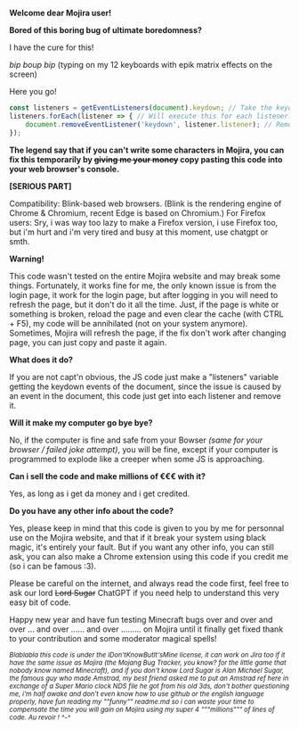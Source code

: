 **Welcome dear Mojira user!**

**Bored of this boring bug of ultimate boredomness?**

I have the cure for this!

*bip boup bip* (typing on my 12 keyboards with epik matrix effects on the screen)

Here you go!

```js
const listeners = getEventListeners(document).keydown; // Take the keydown listeners of <HTML>.
listeners.forEach(listener => { // Will execute this for each listener.
    document.removeEventListener('keydown', listener.listener); // Remove the event so you can finnaly be free from Notepad.exe.
}); 
```

**The legend say that if you can't write some characters in Mojira, you can fix this temporarily by ~~giving me your money~~ copy pasting this code into your web browser's console.**

**[SERIOUS PART]**

Compatibility: Blink-based web browsers. (Blink is the rendering engine of Chrome & Chromium, recent Edge is based on Chromium.)
For Firefox users: Sry, i was way too lazy to make a Firefox version, i use Firefox too, but i'm hurt and i'm very tired and busy at this moment, use chatgpt or smth.

**Warning!**

This code wasn't tested on the entire Mojira website and may break some things.
Fortunately, it works fine for me, the only known issue is from the login page, it work for the login page, but after logging in you will need to refresh the page, but it don't do it all the time.
Just, if the page is white or something is broken, reload the page and even clear the cache (with CTRL + F5), my code will be annihilated (not on your system anymore).
Sometimes, Mojira will refresh the page, if the fix don't work after changing page, you can just copy and paste it again.



**What does it do?**

If you are not capt'n obvious, the JS code just make a "listeners" variable getting the keydown events of the <HTML> document, since the issue is caused by an event in the <HTML> document, this code just get into
each listener and remove it.



**Will it make my computer go bye bye?**

No, if the computer is fine and safe from your Bowser *(same for your browser / failed joke attempt)*, you will be fine, except if your computer is programmed to explode like a creeper when some JS is approaching.



**Can i sell the code and make millions of €€€ with it?**

Yes, as long as i get da money and i get credited.



**Do you have any other info about the code?**

Yes, please keep in mind that this code is given to you by me for personnal use on the Mojira website, and that if it break your system using black magic, it's entirely your fault.
But if you want any other info, you can still ask, you can also make a Chrome extension using this code if you credit me (so i can be famous :3).



Please be careful on the internet, and always read the code first, feel free to ask our lord ~~Lord Sugar~~ ChatGPT if you need help to understand this very easy bit of code.

Happy new year and have fun testing Minecraft bugs over and over and over ... and over ...... and over ......... on Mojira until it finally get fixed thank to your contribution and some moderator magical spells!


<sub>*Blablabla this code is under the IDon'tKnowButIt'sMine license,
it can work on Jira too if it have the same issue as Mojira (the Mojang Bug Tracker, you know? for the little game that nobody know named Minecraft),
and if you don't know Lord Sugar is Alan Michael Sugar, the famous guy who made Amstrad, my best friend asked me to put an Amstrad ref here in exchange of a Super Mario clock NDS file he got from his old 3ds,
don't bother questioning me, i'm half awake and don't even know how to use github or the english language properly, have fun reading my ""funny"" readme.md so i can waste your time to compensate the time
you will gain on Mojira using my super 4 """millions""" of lines of code. Au revoir ! ^-^*</sub>
